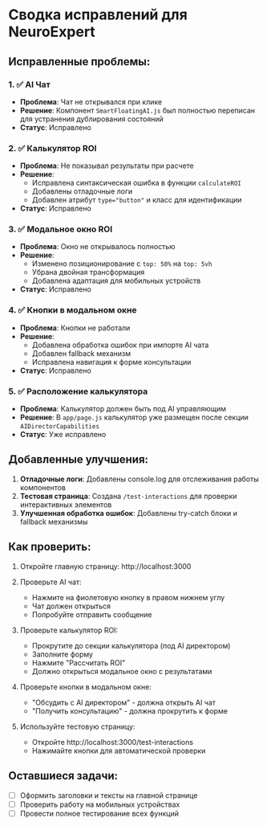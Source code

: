 # Сводка исправлений для NeuroExpert

## Исправленные проблемы:

### 1. ✅ AI Чат

- **Проблема**: Чат не открывался при клике
- **Решение**: Компонент `SmartFloatingAI.js` был полностью переписан для устранения дублирования состояний
- **Статус**: Исправлено

### 2. ✅ Калькулятор ROI

- **Проблема**: Не показывал результаты при расчете
- **Решение**:
  - Исправлена синтаксическая ошибка в функции `calculateROI`
  - Добавлены отладочные логи
  - Добавлен атрибут `type="button"` и класс для идентификации
- **Статус**: Исправлено

### 3. ✅ Модальное окно ROI

- **Проблема**: Окно не открывалось полностью
- **Решение**:
  - Изменено позиционирование с `top: 50%` на `top: 5vh`
  - Убрана двойная трансформация
  - Добавлена адаптация для мобильных устройств
- **Статус**: Исправлено

### 4. ✅ Кнопки в модальном окне

- **Проблема**: Кнопки не работали
- **Решение**:
  - Добавлена обработка ошибок при импорте AI чата
  - Добавлен fallback механизм
  - Исправлена навигация к форме консультации
- **Статус**: Исправлено

### 5. ✅ Расположение калькулятора

- **Проблема**: Калькулятор должен быть под AI управляющим
- **Решение**: В `app/page.js` калькулятор уже размещен после секции `AIDirectorCapabilities`
- **Статус**: Уже исправлено

## Добавленные улучшения:

1. **Отладочные логи**: Добавлены console.log для отслеживания работы компонентов
2. **Тестовая страница**: Создана `/test-interactions` для проверки интерактивных элементов
3. **Улучшенная обработка ошибок**: Добавлены try-catch блоки и fallback механизмы

## Как проверить:

1. Откройте главную страницу: http://localhost:3000
2. Проверьте AI чат:
   - Нажмите на фиолетовую кнопку в правом нижнем углу
   - Чат должен открыться
   - Попробуйте отправить сообщение

3. Проверьте калькулятор ROI:
   - Прокрутите до секции калькулятора (под AI директором)
   - Заполните форму
   - Нажмите "Рассчитать ROI"
   - Должно открыться модальное окно с результатами

4. Проверьте кнопки в модальном окне:
   - "Обсудить с AI директором" - должна открыть AI чат
   - "Получить консультацию" - должна прокрутить к форме

5. Используйте тестовую страницу:
   - Откройте http://localhost:3000/test-interactions
   - Нажимайте кнопки для автоматической проверки

## Оставшиеся задачи:

- [ ] Оформить заголовки и тексты на главной странице
- [ ] Проверить работу на мобильных устройствах
- [ ] Провести полное тестирование всех функций

